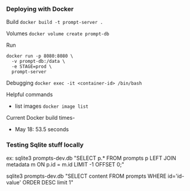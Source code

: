 
### Deploying with Docker

Build 
`docker build -t prompt-server .`

Volumes
 `docker volume create prompt-db`

Run 
```
docker run -p 8080:8080 \
  -v prompt-db:/data \
  -e STAGE=prod \
  prompt-server
```

Debugging 
`docker exec -it <container-id> /bin/bash`



Helpful commands

- list images
`docker image list`



Current Docker build times-
- May 18: 53.5 seconds

### Testing Sqlite stuff locally
ex:
sqlite3 prompts-dev.db "SELECT p.* FROM prompts p LEFT JOIN metadata m ON p.id = m.id LIMIT -1 OFFSET 0;"

sqlite3 prompts-dev.db "SELECT content FROM prompts WHERE id='id-value' ORDER DESC limit 1"